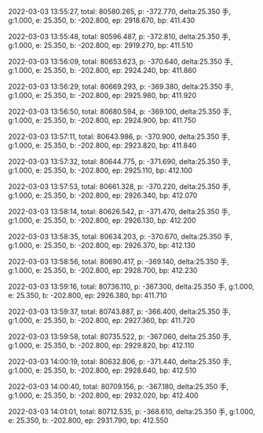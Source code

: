 2022-03-03 13:55:27, total: 80580.265, p: -372.770, delta:25.350 手, g:1.000, e: 25.350, b: -202.800, ep: 2918.670, bp: 411.430

2022-03-03 13:55:48, total: 80596.487, p: -372.810, delta:25.350 手, g:1.000, e: 25.350, b: -202.800, ep: 2919.270, bp: 411.510

2022-03-03 13:56:09, total: 80653.623, p: -370.640, delta:25.350 手, g:1.000, e: 25.350, b: -202.800, ep: 2924.240, bp: 411.860

2022-03-03 13:56:29, total: 80669.293, p: -369.380, delta:25.350 手, g:1.000, e: 25.350, b: -202.800, ep: 2925.980, bp: 411.920

2022-03-03 13:56:50, total: 80680.594, p: -369.100, delta:25.350 手, g:1.000, e: 25.350, b: -202.800, ep: 2924.900, bp: 411.750

2022-03-03 13:57:11, total: 80643.986, p: -370.900, delta:25.350 手, g:1.000, e: 25.350, b: -202.800, ep: 2923.820, bp: 411.840

2022-03-03 13:57:32, total: 80644.775, p: -371.690, delta:25.350 手, g:1.000, e: 25.350, b: -202.800, ep: 2925.110, bp: 412.100

2022-03-03 13:57:53, total: 80661.328, p: -370.220, delta:25.350 手, g:1.000, e: 25.350, b: -202.800, ep: 2926.340, bp: 412.070

2022-03-03 13:58:14, total: 80626.542, p: -371.470, delta:25.350 手, g:1.000, e: 25.350, b: -202.800, ep: 2926.130, bp: 412.200

2022-03-03 13:58:35, total: 80634.203, p: -370.670, delta:25.350 手, g:1.000, e: 25.350, b: -202.800, ep: 2926.370, bp: 412.130

2022-03-03 13:58:56, total: 80690.417, p: -369.140, delta:25.350 手, g:1.000, e: 25.350, b: -202.800, ep: 2928.700, bp: 412.230

2022-03-03 13:59:16, total: 80736.110, p: -367.300, delta:25.350 手, g:1.000, e: 25.350, b: -202.800, ep: 2926.380, bp: 411.710

2022-03-03 13:59:37, total: 80743.887, p: -366.400, delta:25.350 手, g:1.000, e: 25.350, b: -202.800, ep: 2927.360, bp: 411.720

2022-03-03 13:59:58, total: 80735.522, p: -367.060, delta:25.350 手, g:1.000, e: 25.350, b: -202.800, ep: 2929.820, bp: 412.110

2022-03-03 14:00:19, total: 80632.806, p: -371.440, delta:25.350 手, g:1.000, e: 25.350, b: -202.800, ep: 2928.640, bp: 412.510

2022-03-03 14:00:40, total: 80709.156, p: -367.180, delta:25.350 手, g:1.000, e: 25.350, b: -202.800, ep: 2932.020, bp: 412.400

2022-03-03 14:01:01, total: 80712.535, p: -368.610, delta:25.350 手, g:1.000, e: 25.350, b: -202.800, ep: 2931.790, bp: 412.550